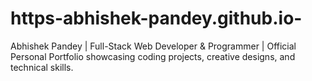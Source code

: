 # https-abhishek-pandey.github.io-
Abhishek Pandey | Full-Stack Web Developer &amp; Programmer | Official Personal Portfolio showcasing coding projects, creative designs, and technical skills.

